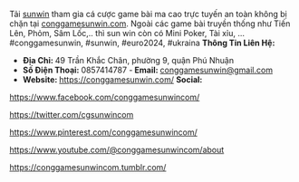 Tải <a href="https://conggamesunwin.com/">sunwin</a> tham gia cá cược game bài ma cao trực tuyến an toàn không bị chặn tại <a href="http://conggamesunwin.com/">conggamesunwin.com</a>. Ngoài các game bài truyền thống như Tiến Lên, Phỏm, Sâm Lốc,.. thì sun win còn có Mini Poker, Tài xỉu, ...
#conggamesunwin, #sunwin, #euro2024, #ukraina
<strong>Thông Tin Liên Hệ:</strong>
- <strong>Địa Chỉ: </strong>49 Trần Khắc Chân, phường 9, quận Phú Nhuận
- <strong>Số Điện Thoại: </strong>0857414787
-<strong> Email: </strong>conggamesunwin@gmail.com
- <strong>Website: </strong><a href="https://conggamesunwin.com/">https://conggamesunwin.com/</a>
<strong>Social:</strong>
<p><a href="https://www.facebook.com/conggamesunwincom/">https://www.facebook.com/conggamesunwincom/</a></p>
<p><a href="https://twitter.com/cgsunwincom">https://twitter.com/cgsunwincom</a></p>
<p><a href="https://www.pinterest.com/conggamesunwincom/">https://www.pinterest.com/conggamesunwincom/</a></p>
<p><a 
href="https://www.youtube.com/@conggamesunwincom/about">https://www.youtube.com/@conggamesunwincom/about</a></p>
<p><a 
href="https://conggamesunwincom.tumblr.com/">https://conggamesunwincom.tumblr.com/</a></p>
<p>

